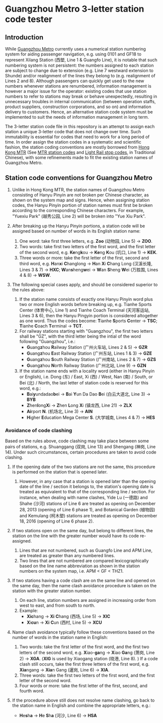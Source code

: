 # Guangzhou Metro 3-letter station code tester

## Introduction

While [Guangzhou Metro](http://www.gzmtr.com/) currently uses a numerical station numbering system for aiding passenger navigation, e.g. using 0101 and GF18 to represent Xilang Station (西塱, Line 1 & Guangfo Line), it is notable that such numbering system is not persistent: the numbers assigned to each station are subject to change due to extension (e.g. Line 7 westward extension to Shunde) and/or realignment of the lines they belong to (e.g. realignment of Lines 2 and 8). Although passengers can quickly get used to the new numbers whenever stations are renumbered, information management is however a major issue for the operator: existing codes that use station numbers to refer to stations may break or behave unexpectedly, resulting in unnecessary troubles in internal communication (between operation staffs, product suppliers, construction corporations, and so on) and information delivery to customers. Hence, an alternative station code system must be implemented to suit the needs of information management in long term.

The 3-letter station code file in this repository is an attempt to assign each station a unique 3-letter code that does not change over time. Such immutability is essential for codes that need to work for a long period of time. In order assign the station codes in a systematic and scientific fashion, the station coding conventions are mostly borrowed from [Hong Kong MTR](http://www.mtr.com.hk) (See [MTR station codes](https://hkrail.fandom.com/wiki/%E6%B8%AF%E9%90%B5%E8%BB%8A%E7%AB%99%E4%BB%A3%E8%99%9F) and [Light Rail stop codes](https://hkrail.fandom.com/wiki/%E8%BC%95%E9%90%B5%E8%BB%8A%E7%AB%99%E4%BB%A3%E8%99%9F), in Traditional Chinese), with some refinements made to fit the existing station names of Guangzhou Metro.

## Station code conventions for Guangzhou Metro
1. Unlike in Hong Kong MTR, the station names of Guangzhou Metro consisting of Hanyu Pinyin are not broken per Chinese character, as shown on the system map and signs. Hence, when assigning station codes, the Hanyu Pinyin portion of station names must first be broken according to the corresponding Chinese characters. For example, "Yuexiu Park" (越秀公园, Line 2) will be broken into "Yue Xiu Park".

2. After breaking up the Hanyu Pinyin portions, a station code will be assigned based on number of words in its English station name:
	1. One word: take first three letters, e.g. **Zoo** (动物园, Line 5) → **ZOO**.
	2. Two words: take first two letters of the first word, and the first letter of the second word, e.g. **Ke**ng**k**ou → **Ke**ng **K**ou (坑口, Line 1) → **KEK**.
	3. Three words or more: take the first letter of the first, second and third word, e.g. **H**an**x**i **C**hanglong → **H**an **X**i **C**hang Long (汉溪长隆, Lines 3 & 7) → **HXC**; **W**an**s**heng**w**ei → **W**an **S**heng **W**ei (万胜围, Lines 4 & 8) → **WSW**.
	
3. The following special cases apply, and should be considered superior to the rules above:
	1. If the station name consists of exactly one Hanyu Pinyin word plus two or more English words before breaking up, e.g. Tianhe Sports Center (体育中心, Line 1) and Tianhe Coach Terminal (天河客运站, Lines 3 & 6), then the Hanyu Pingyin portion is considered altogether as one word. Thus the codes become: **T**ianhe **S**ports **C**enter → **TSC**; **T**ianhe **C**oach **T**erminal → **TCT**.
	2. For railway stations starting with "Guangzhou", the first two letters shall be "GZ", with the third letter being the intial of the word following "Guangzhou", i.e.:
		* **G**uang**z**hou **R**ailway Station (广州火车站, Lines 2 & 5) → **GZR**
		* **G**uang**z**hou **E**ast Railway Station (广州东站, Lines 1 & 3) → **GZE**
		* **G**uang**z**hou **S**outh Railway Station (广州南站, Lines 2 & 7) → **GZS**
		* **G**uang**z**hou **N**orth Railway Station (广州北站, Line 9) → **GZN**
	3. If the station name ends with a locality word (either in Hanyu Pinyin or English), i.e. Dong (东) / East, Xi (西) / West, Nan (南) / South, or Bei (北) / North, the last letter of station code is reserved for this word, e.g.:
		* **B**ai**y**undadao**b**ei → **B**ai **Y**un Da Dao **B**ei (白云大道北, Line 3) → **BYB**
		* **Z**hen**l**ong**X**i → **Z**hen **L**ong **X**i (镇龙西, Line 21) → **ZLX**
		* **Ai**rport **N**. (机场北, Line 3) → **AIN**
		* **H**igher **E**ducation Mega Center **S**. (大学城南, Lines 4 & 7) → **HES**

### Avoidance of code clashing

Based on the rules above, code clashing may take place between some pairs of stations, e.g. Shuanggang (双岗, Line 13) and Shengang (神岗, Line 14). Under such circumstances, certain procedures are taken to avoid code clashing.

1. If the opening date of the two stations are not the same, this procedure is performed on the station that is opened later.
	1. However, in any case that a station is opened later than the opening date of the line / section it belongs to, the station's opening date is treated as equivalent to that of the corresponding line / section. For instance, when dealing with name clashes, Yide Lu (一德路) and Shahe (沙河) stations of Line 6 are treated as opening on December 28, 2013 (opening of Line 6 phase 1), and Botanical Garden (植物园) and Kemulang (柯木塱) stations are treated as opening on December 18, 2016 (opening of Line 6 phase 2).
	
2. If two stations open on the same day, but belong to different lines, the station on the line with the greater number would have its code re-assigned.
	1. Lines that are not numbered, such as Guangfo Line and APM Line, are treated as greater than any numbered lines.
	2. Two lines that are not numbered are compared lexicographically based on the line name abbreviation as shown in the station numbers on the system map, i.e. APM < GF < THZ1.
	
3. If two stations having a code clash are on the same line and opened on the same day, then the name clash avoidance procedure is taken on the station with the greater station number.
	1. On each line, station numbers are assigned in increasing order from west to east, and from south to north.
	2. Example:
		* **Xic**hang → **Xi** **C**hang (西场, Line 5) → **XIC**
		* **X**i**cu**n → **Xi** **C**un (西村, Line 5) → **XCU**

4. Name clash avoidance typically follow these conventions based on the number of words in the station name in English:
	1. Two words: take the first letter of the first word, and the first two letters of the second word, e.g. **X**iao-**ga**ng → **X**iao **Ga**ng (萧岗, Line 2) → **XGA**. (**XIG** is used by Xiaogang station (晓港, Line 8). ) If a code clash still occurs, take the first three letters of the first word, e.g. **Xia**ngang → **Xia**n Gang (暹岗, Line 6) → **XIA**.
	2. Three words: take the first two letters of the first word, and the first letter of the second word.
	3. Four words or more: take the first letter of the first, second, and fourth word.

5. If the procedure above still does not resolve name clashing, go back to the station name in English and combine the appropriate letters, e.g.:
	* **H**e**s**h**a** → **H**e **S**h**a** (河沙, Line 6) → **HSA**